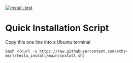 [![install_test](https://github.com/ethz-msrl/tesla_install/actions/workflows/main.yml/badge.svg)](https://github.com/ethz-msrl/tesla_install/actions/workflows/main.yml)

# Quick Installation Script
Copy this one line into a Ubuntu terminal

    bash <(curl -s https://raw.githubusercontent.com/ethz-msrl/tesla_install/main/install.sh)
